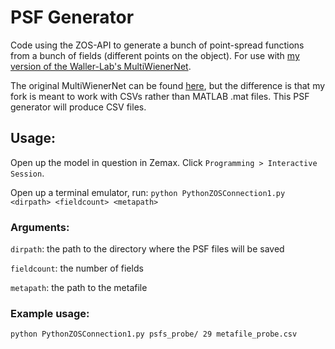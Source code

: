 # PSF Generator
Code using the ZOS-API to generate a bunch of point-spread functions from a bunch of fields (different points on the object).
For use with [my version of the Waller-Lab's MultiWienerNet](https://github.com/DanielShteinbok/MultiWienerNet).

The original MultiWienerNet can be found [here](https://github.com/Waller-Lab/MultiWienerNet), but the difference is that
my fork is meant to work with CSVs rather than MATLAB .mat files. This PSF generator will produce CSV files.

## Usage:
Open up the model in question in Zemax. Click `Programming > Interactive Session`.

Open up a terminal emulator, run:
`python PythonZOSConnection1.py <dirpath> <fieldcount> <metapath>`

### Arguments:
`dirpath`: the path to the directory where the PSF files will be saved

`fieldcount`: the number of fields

`metapath`: the path to the metafile

### Example usage:
`python PythonZOSConnection1.py psfs_probe/ 29 metafile_probe.csv`
